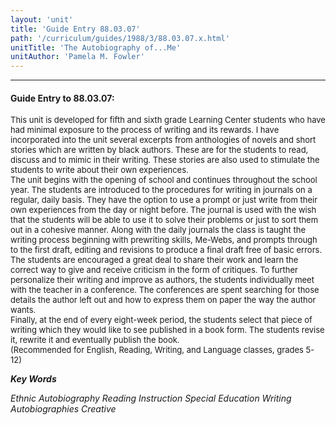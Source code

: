 ```yaml
---
layout: 'unit'
title: 'Guide Entry 88.03.07'
path: '/curriculum/guides/1988/3/88.03.07.x.html'
unitTitle: 'The Autobiography of...Me'
unitAuthor: 'Pamela M. Fowler'
---
```


<body>
<hr/>
 <h4>
  Guide Entry to 88.03.07:
 </h4>
 <font size="-1">
  <dl>
   <dt>
    This unit is developed for fifth and sixth grade Learning Center students who have had minimal exposure to the process of writing and its rewards. I have incorporated into the unit several excerpts from anthologies of novels and short stories which are written by black authors. These are for the students to read, discuss and to mimic in their writing. These stories are also used to stimulate the students to write about their own experiences.
    <dt>
     The unit begins with the opening of school and continues throughout the school year. The students are introduced to the procedures for writing in journals on a regular, daily basis. They have the option to use a prompt or just write from their own experiences from the day or night before. The journal is used with the wish that the students will be able to use it to solve their problems or just to sort them out in a cohesive manner. Along with the daily journals the class is taught the writing process beginning with prewriting skills, Me-Webs, and prompts through to the first draft, editing and revisions to produce a final draft free of basic errors.
     <dt>
      The students are encouraged a great deal to share their work and learn the correct way to give and receive criticism in the form of critiques. To further personalize their writing and improve as authors, the students individually meet with the teacher in a conference. The conferences are spent searching for those details the author left out and how to express them on paper the way the author wants.
      <dt>
       Finally, at the end of every eight-week period, the students select that piece of writing which they would like to see published in a book form. The students revise it, rewrite it and eventually publish the book.
       <dt>
        (Recommended for English, Reading, Writing, and Language classes, grades 5-12)
       </dt>
      </dt>
     </dt>
    </dt>
   </dt>
  </dl>
 </font>
 <p>
  <b>
   <i>
    Key Words
   </i>
  </b>
  <br/>
 </p>
 <p>
  <i>
   Ethnic Autobiography Reading Instruction Special Education Writing Autobiographies Creative
  </i>
 </p>

</body>
